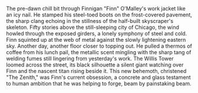 The pre-dawn chill bit through Finnigan "Finn" O'Malley's work jacket like an icy nail.  He stamped his steel-toed boots on the frost-covered pavement, the sharp clang echoing in the stillness of the half-built skyscraper's skeleton.  Fifty stories above the still-sleeping city of Chicago, the wind howled through the exposed girders, a lonely symphony of steel and cold.  Finn squinted up at the web of metal against the slowly lightening eastern sky.  Another day, another floor closer to topping out.  He pulled a thermos of coffee from his lunch pail, the metallic scent mingling with the sharp tang of welding fumes still lingering from yesterday's work.  The Willis Tower loomed across the street, its black silhouette a silent giant watching over Finn and the nascent titan rising beside it. This new behemoth, christened "The Zenith," was Finn's current obsession, a concrete and glass testament to human ambition that he was helping to forge, beam by painstaking beam.
